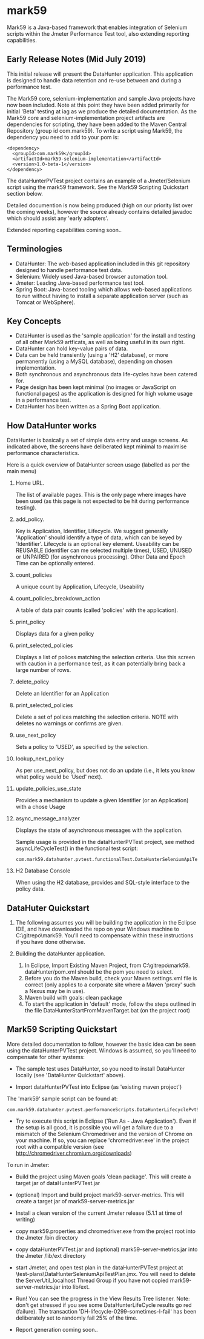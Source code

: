 # mark59

Mark59 is a Java-based framework that enables integration of Selenium scripts within the Jmeter Performance Test tool, also extending reporting capabilities.

## Early Release Notes (Mid July 2019) 

This initial release will present the DataHunter application.  This application is designed to handle data retention and re-use between and during a performance test. 

The Mark59 core, selenium-implementation and sample Java projects have now been included.  Note at this point they have been added primarily for initial 'Beta' testing at iag as we produce the detailed documentation. As the Mark59 core and selenium-implementation project artifacts are dependencies for scripting, they have been added to the Maven Central Repository (group id com.mark59).  To write a script using Mark59, the dependency you need to add to your pom is:   

	<dependency>
	  <groupId>com.mark59</groupId>
	  <artifactId>mark59-selenium-implementation</artifactId>
	  <version>1.0-beta-1</version>
	</dependency>

The dataHunterPVTest project contains an example of a Jmeter/Selenium script using the mark59 framework. See the Mark59 Scripting Quickstart section below.     

Detailed documention is now being produced (high on our priority list over the coming weeks), however the source already contains detailed javadoc which should assist any 'early adopters'.   

Extended reporting capabilities coming soon..    

## Terminologies

- DataHunter: The web-based application included in this git repository designed to handle performance test data.
- Selenium: Widely used Java-based browser automation tool.
- Jmeter: Leading Java-based performance test tool.
- Spring Boot: Java-based tooling which allows web-based applications to run without having to install a separate application server (such as Tomcat or WebSphere). 


## Key Concepts

- DataHunter is used as the 'sample application' for the install and testing of all other Mark59 artficats, as well as being useful in its own right.
- DataHunter can hold key-value pairs of data.
- Data can be held transiently (using a 'H2' database), or more permanently (using a MySQL database), depending on chosen implementation. 
- Both synchronous and asynchronous data life-cycles have been catered for.
- Page design has been kept minimal (no images or JavaScript on functional pages) as the application is designed for high volume usage in a performance test.
- DataHunter has been written as a Spring Boot application.  


## How DataHunter works

DataHunter is basically a set of simple data entry and usage screens.  As indicated above, the screens have deliberated kept minimal to maximise performance characteristics.

Here is a quick overview of DataHunter screen usage (labelled as per the main menu)

1. Home URL.

	The list of available pages.  This is the only page where images have been used (as this page is not expected to be hit during performance testing). 

2. add_policy.

	Key is Application, Identifier, Lifecycle.  We suggest generally 'Application' should identify a type of data, which can be keyed by 'Identifier'.  Lifecycle is an optional key element.
Useability can be REUSABLE (identifier can me selected multiple times), USED, UNUSED or  UNPAIRED (for asynchronous processing).
Other Data and Epoch Time can be optionally entered.

3. count_policies

	A unique count by Application, Lifecycle, Useability    

4. count_policies_breakdown_action

	A table of data pair counts (called 'policies' with the application). 

5. print_policy

	Displays data for a given policy

6. print_selected_policies

	Displays a list of polices matching the selection criteria.  Use this screen with caution in a performance test, as it can potentially bring back a large number of rows.   

7. delete_policy 

	Delete an Identifier for an Application

8. print_selected_policies

	Delete a set of polices matching the selection criteria.  NOTE with deletes no warnings or confirms are given.     

9. use_next_policy 

	Sets a policy to 'USED', as specified by the selection.   

10. lookup_next_policy 

	As per use_next_policy, but does not do an update (i.e., it lets you know what policy would be 'Used' next).   

11. update_policies_use_state

	Provides a mechanism to update a given Identifier (or an Application) with a chose Usage

12. async_message_analyzer

	Displays the state of asynchronous messages with the application. 

	Sample usage is provided in the dataHunterPVTest project, see method asyncLifeCycleTest() in the functional test script:
	
	    com.mark59.datahunter.pvtest.functionalTest.DataHunterSeleniumApiTest  

13. H2 Database Console 

	When using the H2 database, provides and SQL-style interface to the policy data. 


## DataHuter Quickstart

1. The following assumes you will be building the application in the Eclipse IDE, and have downloaded the repo on your Windows machine to C:\gitrepo\mark59.  You'll need to compensate within these instructions if you have done otherwise.     

2. Building the dataHunter application.
    1. In Eclipse, Import Existing Maven Project, from C:\gitrepo\mark59.  dataHunter/pom.xml should be the pom you need to select.
    2. Before you do the Maven build, check your Maven settings.xml file is correct (only applies to a corporate site where a Maven 'proxy' such a Nexus may be in use).
    3. Maven build with goals: clean package 
    4. To start the application in 'default' mode, follow the steps outlined in the file DataHunterStartFromMavenTarget.bat  (on the project root)
	
## Mark59 Scripting Quickstart

More detailed documentation to follow, however the basic idea can be seen using the dataHunterPVTest project. Windows is assumed, so you'll need to compensate for other systems:

- The sample test uses DataHunter, so you need to install DataHunter locally (see 'DataHunter Quickstart' above).

- Import dataHunterPVTest into Eclipse (as 'existing maven project') 


The 'mark59' sample script can be found at:

    com.mark59.datahunter.pvtest.performanceScripts.DataHunterLifecyclePvtScript
    
- Try to execute this script in Eclipse ('Run As - Java Application').  Even if the setup is all good, it is possible you will get a failure due to a mismatch of the Selenium Chromedriver and the version of Chrome on your machine.  If so, you can replace 'chromedriver.exe' in the project root with a compatible version (see http://chromedriver.chromium.org/downloads)

To run in Jmeter: 

- Build the project using Maven goals 'clean package'.  This will create a target jar of dataHunterPVTest.jar 

- (optional) Import and build project mark59-server-metrics.  This will create a target jar of mark59-server-metrics.jar

- Install a clean version of the current Jmeter release (5.1.1 at time of writing)

- copy mark59.properties and chromedriver.exe from the project root into the Jmeter /bin directory

- copy dataHunterPVTest.jar and (optional) mark59-server-metrics.jar into the Jmeter /lib/ext directory

- start Jmeter, and open test plan in the dataHunterPVTest project at \test-plans\DataHunterSeleniumApiTestPlan.jmx.  You will need to delete the ServerUtil_localhost Thread Group if you have not copied mark59-server-metrics.jar into lib/ext.

- Run!  You can see the progress in the View Results Tree listener.   Note: don't get stressed if you see some DataHunterLifeCycle results go red (failure).  The transaction 'DH-lifecycle-0299-sometimes-I-fail' has been deliberately set to randomly fail 25% of the time.

- Report generation coming soon.. 


